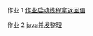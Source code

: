 作业 1 [作业启动线程拿返回值](https://github.com/yilefeng/JAVA-01/tree/main/Week_04/src/main/java/com/yilefeng/)

作业 2 [java并发整理](https://github.com/yilefeng/JAVA-01/tree/main/Week_04/java并发.png)